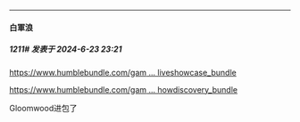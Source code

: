 ﻿
*****

####  白軍浪  
##### 1211#       发表于 2024-6-23 23:21

[https://www.humblebundle.com/gam ... liveshowcase_bundle](https://www.humblebundle.com/games/tinybuild-ign-live-showcase?hmb_source=&amp;hmb_medium=product_tile&amp;hmb_campaign=mosaic_section_1_layout_index_1_layout_type_threes_tile_index_1_c_tinybuildignliveshowcase_bundle)

[https://www.humblebundle.com/gam ... howdiscovery_bundle](https://www.humblebundle.com/games/future-games-show-discovery?hmb_source=&amp;hmb_medium=product_tile&amp;hmb_campaign=mosaic_section_1_layout_index_1_layout_type_threes_tile_index_2_c_futuregamesshowdiscovery_bundle)

Gloomwood进包了

